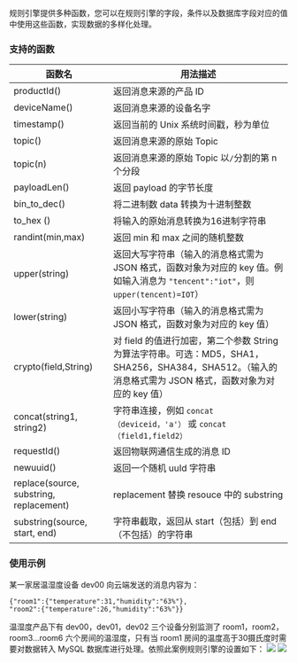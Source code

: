 
规则引擎提供多种函数，您可以在规则引擎的字段，条件以及数据库字段对应的值中使用这些函数，实现数据的多样化处理。

### 支持的函数

| 函数名                                  | 用法描述                                                     |
| --------------------------------------- | ------------------------------------------------------------ |
| productId()                             | 返回消息来源的产品 ID                                        |
| deviceName()                            | 返回消息来源的设备名字                                       |
| timestamp()                             | 返回当前的 Unix 系统时间戳，秒为单位                         |
| topic()                                 | 返回消息来源的原始 Topic                                     |
| topic(n)                                | 返回消息来源的原始 Topic 以`/`分割的第 n 个分段              |
| payloadLen()                            | 返回 payload 的字节长度                                      |
| bin_to_dec()                            | 将二进制数 data 转换为十进制整数                             |
| to_hex ()                               | 将输入的原始消息转换为16进制字符串                           |
| randint(min,max)                        | 返回 min 和 max 之间的随机整数                               |
| upper(string)                           | 返回大写字符串（输入的消息格式需为 JSON 格式，函数对象为对应的 key 值。例如输入消息为 `"tencent":"iot"`，则 `upper(tencent)=IOT`） |
| lower(string)                           | 返回小写字符串（输入的消息格式需为 JSON 格式，函数对象为对应的 key 值） |
| crypto(field,String)                    | 对 field 的值进行加密，第二个参数 String 为算法字符串。可选：MD5，SHA1，SHA256，SHA384，SHA512。（输入的消息格式需为 JSON 格式，函数对象为对应的 key 值） |
| concat(string1, string2)                | 字符串连接，例如 `concat（deviceid，'a'）` 或 `concat（field1,field2）` |
| requestId()                             | 返回物联网通信生成的消息 ID                                  |
| newuuid()                               | 返回一个随机 uuId 字符串                                       |
| replace(source, substring, replacement) | replacement 替换 resouce 中的 substring                          |
| substring(source, start, end)           | 字符串截取，返回从 start（包括）到 end（不包括）的字符串      |

### 使用示例

某一家居温湿度设备 dev00 向云端发送的消息内容为：

```
{"room1":{"temperature":31,"humidity":"63%"},
"room2":{"temperature":26,"humidity":"63%"}}
```

温湿度产品下有 dev00，dev01，dev02 三个设备分别监测了 room1，room2，room3...room6 六个房间的温湿度，只有当 room1 房间的温度高于30摄氏度时需要对数据转入 MySQL 数据库进行处理。依照此案例规则引擎的设置如下：
![](https://main.qcloudimg.com/raw/78e7fe0bdc8a17c91a93dfa5d85c100f.png)
![](https://main.qcloudimg.com/raw/c56994ea333f1d0a0bb3a79107c33aba.png)


